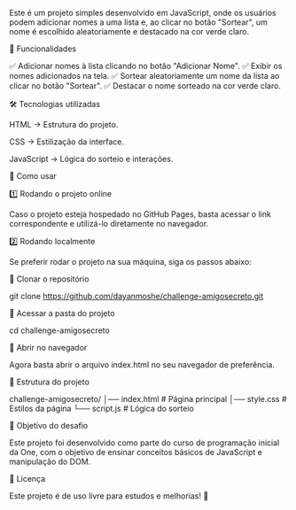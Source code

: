 Este é um projeto simples desenvolvido em JavaScript, onde os usuários podem adicionar nomes a uma lista e, ao clicar no botão "Sortear", um nome é escolhido aleatoriamente e destacado na cor verde claro.

🚀 Funcionalidades

✅ Adicionar nomes à lista clicando no botão "Adicionar Nome".
✅ Exibir os nomes adicionados na tela.
✅ Sortear aleatoriamente um nome da lista ao clicar no botão "Sortear".
✅ Destacar o nome sorteado na cor verde claro.

🛠️ Tecnologias utilizadas

HTML → Estrutura do projeto.

CSS → Estilização da interface.

JavaScript → Lógica do sorteio e interações.

📌 Como usar

1️⃣ Rodando o projeto online

Caso o projeto esteja hospedado no GitHub Pages, basta acessar o link correspondente e utilizá-lo diretamente no navegador.

2️⃣ Rodando localmente

Se preferir rodar o projeto na sua máquina, siga os passos abaixo:

🔹 Clonar o repositório

git clone https://github.com/dayanmoshe/challenge-amigosecreto.git

🔹 Acessar a pasta do projeto

cd challenge-amigosecreto

🔹 Abrir no navegador

Agora basta abrir o arquivo index.html no seu navegador de preferência.

📂 Estrutura do projeto

challenge-amigosecreto/
│── index.html   # Página principal
│── style.css    # Estilos da página
└── script.js    # Lógica do sorteio

🎯 Objetivo do desafio

Este projeto foi desenvolvido como parte do curso de programação inicial da One, com o objetivo de ensinar conceitos básicos de JavaScript e manipulação do DOM.

📜 Licença

Este projeto é de uso livre para estudos e melhorias! 🚀
